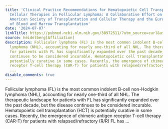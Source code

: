 ```yaml
---
title: 'Clinical Practice Recommendations for Hematopoietic Cell Transplantation and
  Cellular Therapies in Follicular Lymphoma: A Collaborative Effort on behalf of The
  American Society of Transplantation and Cellular Therapy and the European Society
  of Blood and Marrow Transplantation'
date: '2024-07-07'
linkTitle: https://pubmed.ncbi.nlm.nih.gov/38972511/?utm_source=curl&utm_medium=rss&utm_campaign=pubmed-2&utm_content=1FakS-2QOkCT8HsMOQP1bCRQ4YzyumYOmxmF0moLsQ3dFB1E9V&fc=20220326224207&ff=20240708183216&v=2.18.0.post9+e462414
source: heidelberg[Affiliation]
description: Follicular lymphoma (FL) is the most common indolent B-cell non-Hodgkin
  lymphoma (NHL), accounting for nearly one-third of all NHL. The therapeutic landscape
  for patients with FL has significantly expanded over the past decade, but the disease
  continues to be considered incurable. Hematopoietic cell transplantation (HCT) is
  potentially curative in some cases. Recently, the emergence of chimeric antigen
  receptor T-cell therapy (CAR-T) for patients with relapsed/refractory (R/R) FL has
  ...
disable_comments: true
---
```

Follicular lymphoma (FL) is the most common indolent B-cell non-Hodgkin lymphoma (NHL), accounting for nearly one-third of all NHL. The therapeutic landscape for patients with FL has significantly expanded over the past decade, but the disease continues to be considered incurable. Hematopoietic cell transplantation (HCT) is potentially curative in some cases. Recently, the emergence of chimeric antigen receptor T-cell therapy (CAR-T) for patients with relapsed/refractory (R/R) FL has ...